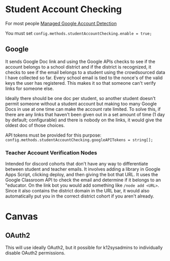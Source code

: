# Student Account Checking

For most people [Managed Google Account Detection](./Managed%20Google%20Account%20Detection.md)

You must set `config.methods.studentAccountChecking.enable = true;`

## Google

It sends Google Doc link and using the Google APIs checks to see if the account belongs to a school district and if the district is recognized, it checks to see if the email belongs to a student using the crowdsourced data I have collected so far. Every school email is tied to the nonce's of the valid keys the user has registered. This makes it so that someone can't verify links for someone else.

Ideally there should be one doc per student, so another student doesn't permit someone without a student account but making too many Google Docs in use at one time can make the account rate limited. To solve this, if there are any links that haven't been given out in a set amount of time (1 day by default; configurable) and there is nobody on the links, it would give the oldest doc of those choices.

API tokens must be provided for this purpose: `config.methods.studentAccountChecking.googleAPITokens = string[];`

### Teacher Account Verification Nodes

Intended for discord cohorts that don't have any way to differentiate between student and teacher emails. It involves adding a library in Google Apps Script, clicking deploy, and then giving the bot that URL. It uses the Google Classroom API to check the email and determine if it belongs to an "educator. On the link bot you would add something like `/node add <URL>`. Since it also contains the district domain in the URL bar, it would also automatically put you in the correct district cohort if you aren't already.

# Canvas

## OAuth2

This will use ideally OAuth2, but it possible for k12sysadmins to individually disable OAuth2 permissions.
